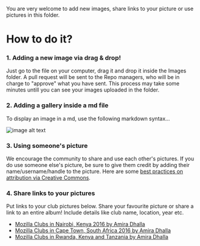
You are very welcome to add new images, share links to your picture or use pictures in this folder.

# How to do it?

### 1. Adding a new image via drag & drop!

Just go to the file on your computer, drag it and drop it inside the Images folder. A pull request 
will be sent to the Repo managers, who will be in charge to "approve" what you have sent. This process may take some minutes untill
you can see your images uploaded in the folder.

### 2. Adding a gallery inside a md file

To display an image in a md, use the following markdown syntax...

![image alt text](https://example.com/image.jpg "Image Title Text")


### 3. Using someone's picture 

We encourage the community to share and use each other's pictures. If you do use someone else's picture, be sure to give them credit by adding their name/username/handle to the picture. Here are some [best practices on attribution via Creative Commons](https://wiki.creativecommons.org/wiki/Best_practices_for_attribution). 

### 4. Share links to your pictures

Put links to your club pictures below. Share your favourite picture or share a link to an entire album! Include details like club name, location, year etc. 

* [Mozilla Clubs in Nairobi, Kenya 2016 by Amira Dhalla](https://www.flickr.com/photos/amirad/albums/72157666127395174)
* [Mozilla Clubs in Cape Town, South Africa 2016 by Amira Dhalla](https://www.flickr.com/photos/amirad/albums/72157668339120651)
* [Mozilla Clubs in Rwanda, Kenya and Tanzania by Amira Dhalla](https://www.flickr.com/photos/amirad/albums/72157678688588433)
